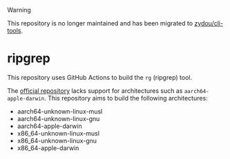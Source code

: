 > [!WARNING]
> This repository is no longer maintained and has been migrated to [zydou/cli-tools](https://github.com/zydou/cli-tools).

# ripgrep

This repository uses GitHub Actions to build the `rg` (ripgrep) tool.

The [official repository](https://github.com/BurntSushi/ripgrep) lacks support for architectures such as `aarch64-apple-darwin`. This repository aims to build the following architectures:

- aarch64-unknown-linux-musl
- aarch64-unknown-linux-gnu
- aarch64-apple-darwin
- x86_64-unknown-linux-musl
- x86_64-unknown-linux-gnu
- x86_64-apple-darwin
